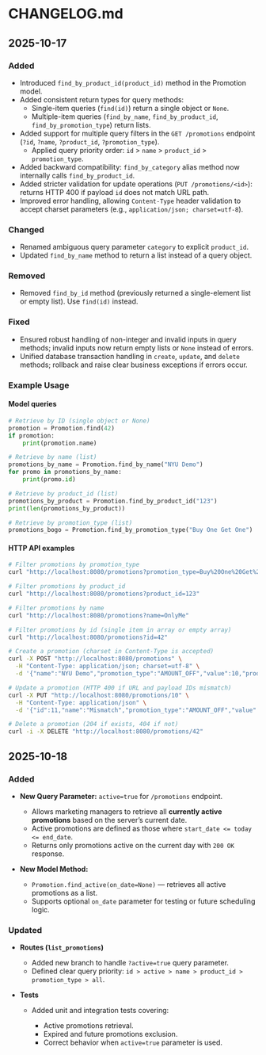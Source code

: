 # CHANGELOG.md

## 2025-10-17

### Added
- Introduced `find_by_product_id(product_id)` method in the Promotion model.
- Added consistent return types for query methods:
  - Single-item queries (`find(id)`) return a single object or `None`.
  - Multiple-item queries (`find_by_name`, `find_by_product_id`, `find_by_promotion_type`) return lists.
- Added support for multiple query filters in the `GET /promotions` endpoint (`?id`, `?name`, `?product_id`, `?promotion_type`).
  - Applied query priority order: `id` > `name` > `product_id` > `promotion_type`.
- Added backward compatibility: `find_by_category` alias method now internally calls `find_by_product_id`.
- Added stricter validation for update operations (`PUT /promotions/<id>`): returns HTTP 400 if payload `id` does not match URL path.
- Improved error handling, allowing `Content-Type` header validation to accept charset parameters (e.g., `application/json; charset=utf-8`).

### Changed
- Renamed ambiguous query parameter `category` to explicit `product_id`.
- Updated `find_by_name` method to return a list instead of a query object.

### Removed
- Removed `find_by_id` method (previously returned a single-element list or empty list). Use `find(id)` instead.

### Fixed
- Ensured robust handling of non-integer and invalid inputs in query methods; invalid inputs now return empty lists or `None` instead of errors.
- Unified database transaction handling in `create`, `update`, and `delete` methods; rollback and raise clear business exceptions if errors occur.

### Example Usage

#### Model queries
```python
# Retrieve by ID (single object or None)
promotion = Promotion.find(42)
if promotion:
    print(promotion.name)

# Retrieve by name (list)
promotions_by_name = Promotion.find_by_name("NYU Demo")
for promo in promotions_by_name:
    print(promo.id)

# Retrieve by product_id (list)
promotions_by_product = Promotion.find_by_product_id("123")
print(len(promotions_by_product))

# Retrieve by promotion_type (list)
promotions_bogo = Promotion.find_by_promotion_type("Buy One Get One")
````

#### HTTP API examples

```bash
# Filter promotions by promotion_type
curl "http://localhost:8080/promotions?promotion_type=Buy%20One%20Get%20One"

# Filter promotions by product_id
curl "http://localhost:8080/promotions?product_id=123"

# Filter promotions by name
curl "http://localhost:8080/promotions?name=OnlyMe"

# Filter promotions by id (single item in array or empty array)
curl "http://localhost:8080/promotions?id=42"

# Create a promotion (charset in Content-Type is accepted)
curl -X POST "http://localhost:8080/promotions" \
  -H "Content-Type: application/json; charset=utf-8" \
  -d '{"name":"NYU Demo","promotion_type":"AMOUNT_OFF","value":10,"product_id":123,"start_date":"2025-10-01","end_date":"2025-10-31"}'

# Update a promotion (HTTP 400 if URL and payload IDs mismatch)
curl -X PUT "http://localhost:8080/promotions/10" \
  -H "Content-Type: application/json" \
  -d '{"id":11,"name":"Mismatch","promotion_type":"AMOUNT_OFF","value":10,"product_id":123,"start_date":"2025-10-01","end_date":"2025-10-31"}'

# Delete a promotion (204 if exists, 404 if not)
curl -i -X DELETE "http://localhost:8080/promotions/42"
```



## 2025-10-18

### Added

* **New Query Parameter:** `active=true` for `/promotions` endpoint.

  * Allows marketing managers to retrieve all **currently active promotions** based on the server’s current date.
  * Active promotions are defined as those where `start_date <= today <= end_date`.
  * Returns only promotions active on the current day with `200 OK` response.

* **New Model Method:**

  * `Promotion.find_active(on_date=None)` — retrieves all active promotions as a list.
  * Supports optional `on_date` parameter for testing or future scheduling logic.

### Updated

* **Routes (`list_promotions`)**

  * Added new branch to handle `?active=true` query parameter.
  * Defined clear query priority: `id > active > name > product_id > promotion_type > all`.

* **Tests**

  * Added unit and integration tests covering:

    * Active promotions retrieval.
    * Expired and future promotions exclusion.
    * Correct behavior when `active=true` parameter is used.



